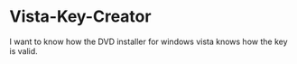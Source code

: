 # Vista-Key-Creator
I want to know how the DVD installer for windows vista knows how the key is valid. 
